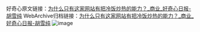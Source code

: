 好奇心原文链接：[为什么只有这家网站有把冷饭炒热的能力？_商业_好奇心日报-胡雪纯](https://www.qdaily.com/articles/6985.html)
WebArchive归档链接：[为什么只有这家网站有把冷饭炒热的能力？_商业_好奇心日报-胡雪纯](http://web.archive.org/web/20190623171546/https://www.qdaily.com/articles/6985.html)
![image](http://ww3.sinaimg.cn/large/007d5XDply1g3wbb5zidkj30u04cy1kx)
